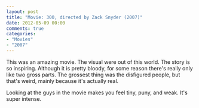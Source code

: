 ```yaml
---
layout: post
title: "Movie: 300, directed by Zack Snyder (2007)"
date: 2012-05-09 00:00
comments: true
categories:
- "Movies"
- "2007"
---
```


This was an amazing movie. The visual were out of this world. The
story is so inspiring. Although it is pretty bloody, for some
reason there's really only like two gross parts. The grossest thing
was the disfigured people, but that's weird, mainly because it's
actually real.

Looking at the guys in the movie makes you feel tiny, puny, and
weak. It's super intense.
